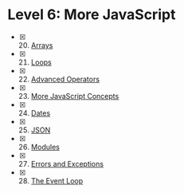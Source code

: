 # Level 6: More JavaScript

- [x] 20. [Arrays](./20-arrays.md)
- [x] 21. [Loops](./21-loops.md)
- [x] 22. [Advanced Operators](./22-operators.md)
- [x] 23. [More JavaScript Concepts](./23-more-js-concepts.md)
- [x] 24. [Dates](./24-dates.md)
- [x] 25. [JSON](./25-json.md)
- [x] 26. [Modules](./26-modules.md)
- [x] 27. [Errors and Exceptions](./27-errors.md)
- [x] 28. [The Event Loop](./28-event-loop.md)
